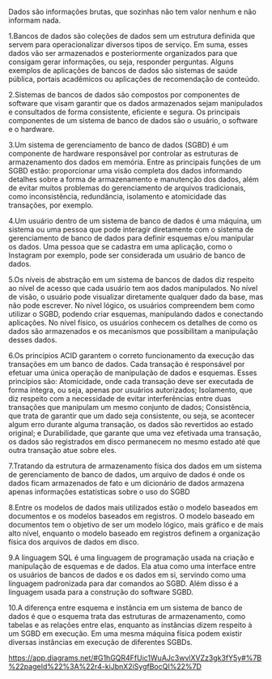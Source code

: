 Dados são informações brutas, que sozinhas não tem valor nenhum e não informam nada.

1.Bancos de dados são coleções de dados sem um estrutura definida que servem para operacionalizar diversos tipos de serviço. Em suma, esses dados vão ser armazenados e posteriormente organizados para que consigam gerar informações, ou seja, responder perguntas. Alguns exemplos de aplicações de bancos de dados são sistemas de saúde pública, portais acadêmicos ou aplicações de recomendação de conteúdo.

2.Sistemas de bancos de dados são compostos por componentes de software que visam garantir que os dados armazenados sejam manipulados e consultados de forma consistente, eficiente e segura. Os principais componentes de um sistema de banco de dados são o usuário, o software e o hardware.

3.Um sistema de gerenciamento de banco de dados (SGBD) é um componente de hardware responsável por controlar as estruturas de armazenamento dos dados em memória. Entre as principais funções de um SGBD estão: proporcionar uma visão completa dos dados informando detalhes sobre a forma de armazenamento e manutenção dos dados, além de evitar muitos problemas do gerenciamento de arquivos tradicionais, como inconsistência, redundância, isolamento e atomicidade das transações, por exemplo.

4.Um usuário dentro de um sistema de banco de dados é uma máquina, um sistema ou uma pessoa que pode interagir diretamente com o sistema de gerenciamento de banco de dados para definir esquemas e/ou manipular os dados. Uma pessoa que se cadastra em uma aplicação, como o Instagram por exemplo, pode ser considerada um usuário de banco de dados.

5.Os níveis de abstração em um sistema de bancos de dados diz respeito ao nível de acesso que cada usuário tem aos dados manipulados. No nível de visão, o usuário pode visualizar diretamente qualquer dado da base, mas não pode escrever. No nível lógico, os usuários compreendem bem como utilizar o SGBD, podendo criar esquemas, manipulando dados e conectando aplicações. No nível físico, os usuários conhecem os detalhes de como os dados são armazenados e os mecanismos que possibilitam a manipulação desses dados.

6.Os princípios ACID garantem o correto funcionamento da execução das transações em um banco de dados. Cada transação é responsável por efetuar uma única operação de manipulação de dados e esquemas. Esses princípios são: Atomicidade, onde cada transação deve ser executada de forma íntegra, ou seja, apenas por usuários autorizados; Isolamento, que diz respeito com a necessidade de evitar interferências entre duas transações que manipulam um mesmo conjunto de dados; Consistência, que trata de garantir que um dado seja consistente, ou seja, se acontecer algum erro durante alguma transação, os dados são revertidos ao estado original; e Durabilidade, que garante que uma vez efetivada uma transação, os dados são registrados em disco permanecem no mesmo estado até que outra transação atue sobre eles.

7.Tratando da estrutura de armazenamento física dos dados em um sistema de gerenciamento de banco de dados, um arquivo de dados é onde os dados ficam armazenados de fato e um dicionário de dados armazena apenas informações estatísticas sobre o uso do SGBD

8.Entre os modelos de dados mais utilizados estão o modelo baseados em documentos e os modelos baseados em registros. O modelo baseado em documentos tem o objetivo de ser um modelo lógico, mais gráfico e de mais alto nível, enquanto o modelo baseado em registros definem a organização física dos arquivos de dados em disco.

9.A linguagem SQL é uma linguagem de programação usada na criação e manipulação de esquemas e de dados. Ela atua como uma interface entre os usuários de bancos de dados e os dados em si, servindo como uma linguagem padronizada para dar comandos ao SGBD. Além disso é a linguagem usada para a construção do software SGBD.

10.A diferença entre esquema e instância em um sistema de banco de dados é que o esquema trata das estruturas de armazenamento, como tabelas e as relações entre elas, enquanto as instâncias dizem respeito à um SGBD em execução. Em uma mesma máquina física podem existir diversas instâncias em execução de diferentes SGBDs.

https://app.diagrams.net/#G1hGQR4FfUic1WuAJc3wvlXVZz3gk3fY5y#%7B%22pageId%22%3A%22r4-kiJbnX2iSygfBocQI%22%7D
